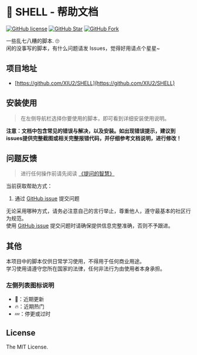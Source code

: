 # 📖 SHELL - 帮助文档

[![GitHub license](https://img.shields.io/github/license/XIU2/SHELL.svg?style=flat-square)](https://github.com/XIU2/SHELL/blob/master/LICENSE)
[![GitHub Star](https://img.shields.io/github/stars/XIU2/SHELL.svg?style=flat-square&label=Star&color=yellow)](https://github.com/XIU2/SHELL/stargazers)
[![GitHub Fork](https://img.shields.io/github/forks/XIU2/SHELL.svg?style=flat-square&label=Fork)](https://github.com/XIU2/SHELL/network/members)

一些乱七八糟的脚本. 🙄  
闲的没事写的脚本，有什么问题请发 Issues，觉得好用请点个星星~

## 项目地址

- [https://github.com/XIU2/SHELL](https://github.com/XIU2/SHELL)

## 安装使用
> 在左侧导航栏选择你要使用的脚本，即可看到详细安装使用说明。

**注意：文档中包含常见的错误与解决，以及安装。如出现错误提示，建议到issues提供完整截图或相关完整报错代码，并仔细参考文档说明，进行修改！**

## 问题反馈

> 进行任何操作前请先阅读 [《提问的智慧》](https://github.com/ruby-china/How-To-Ask-Questions-The-Smart-Way/blob/master/README-zh_CN.md)

当前获取帮助方式：

1. 通过 [GitHub issue](https://github.com/XIU2/SHELL/issues) 提交问题

无论采用哪种方式，请务必注意自己的言行举止，尊重他人，遵守最基本的社区行为规范。  
使用 [GitHub issue](https://github.com/XIU2/SHELL/issues) 提交问题时请确保提供信息完整准确，否则不予跟进。

## 其他

本项目中的脚本仅供日常学习使用，不得用于任何商业用途。  
学习使用请遵守您所在国家的法律，任何非法行为由使用者本身承担。  

### 左侧列表图标说明

 - 🔔：近期更新
 - 🔥：近期热门
 - 💤：停更或过时

## License

The MIT License.  